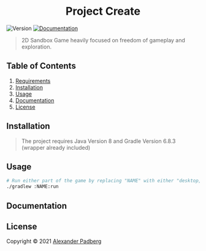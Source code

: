 <h1 align="center">Project Create</h1>
<p>
  <img alt="Version" src="https://img.shields.io/badge/version-0.0.0-blue.svg?style=for-the-badge" />
  <a href="https://github.com/undefinedhuman/Eternity/wiki" target="_blank">
    <img alt="Documentation" src="https://img.shields.io/badge/documentation-yes-brightgreen.svg?style=for-the-badge" />
  </a>
</p>

> 2D Sandbox Game heavily focused on freedom of gameplay and exploration.

## Table of Contents
1. [Requirements](#requirements)
2. [Installation](#installation)
3. [Usage](#usage)
4. [Documentation](#documentation)
5. [License](#license)

## Installation
> The project requires Java Version 8 and Gradle Version 6.8.3 (wrapper already included)

## Usage
```sh
# Run either part of the game by replacing "NAME" with either "desktop, editor or server"
./gradlew :NAME:run
```
## Documentation

## License

Copyright © 2021 [Alexander Padberg](https://github.com/undefinedhuman)
